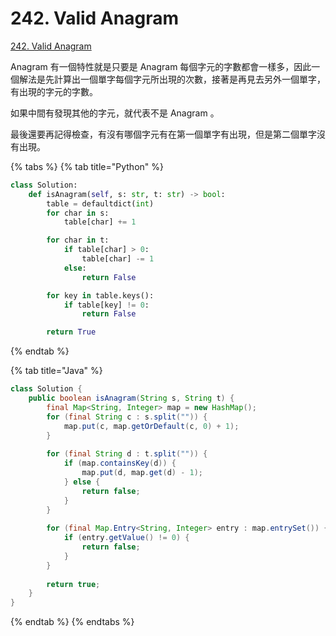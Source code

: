 # 242. Valid Anagram

[242. Valid Anagram](https://leetcode.com/problems/valid-anagram/)

Anagram 有一個特性就是只要是 Anagram 每個字元的字數都會一樣多，因此一個解法是先計算出一個單字每個字元所出現的次數，接著是再見去另外一個單字，有出現的字元的字數。

如果中間有發現其他的字元，就代表不是 Anagram 。

最後還要再記得檢查，有沒有哪個字元有在第一個單字有出現，但是第二個單字沒有出現。

{% tabs %}
{% tab title="Python" %}
```python
class Solution:
    def isAnagram(self, s: str, t: str) -> bool:
        table = defaultdict(int)
        for char in s:
            table[char] += 1

        for char in t:
            if table[char] > 0:
                table[char] -= 1
            else:
                return False

        for key in table.keys():
            if table[key] != 0:
                return False

        return True
```
{% endtab %}

{% tab title="Java" %}
```java
class Solution {
    public boolean isAnagram(String s, String t) {
        final Map<String, Integer> map = new HashMap();
        for (final String c : s.split("")) {
            map.put(c, map.getOrDefault(c, 0) + 1);
        }
        
        for (final String d : t.split("")) {
            if (map.containsKey(d)) {
                map.put(d, map.get(d) - 1);
            } else {
                return false;
            }
        }
        
        for (final Map.Entry<String, Integer> entry : map.entrySet()) {
            if (entry.getValue() != 0) {
                return false;
            }
        }
        
        return true;
    }
}
```
{% endtab %}
{% endtabs %}

